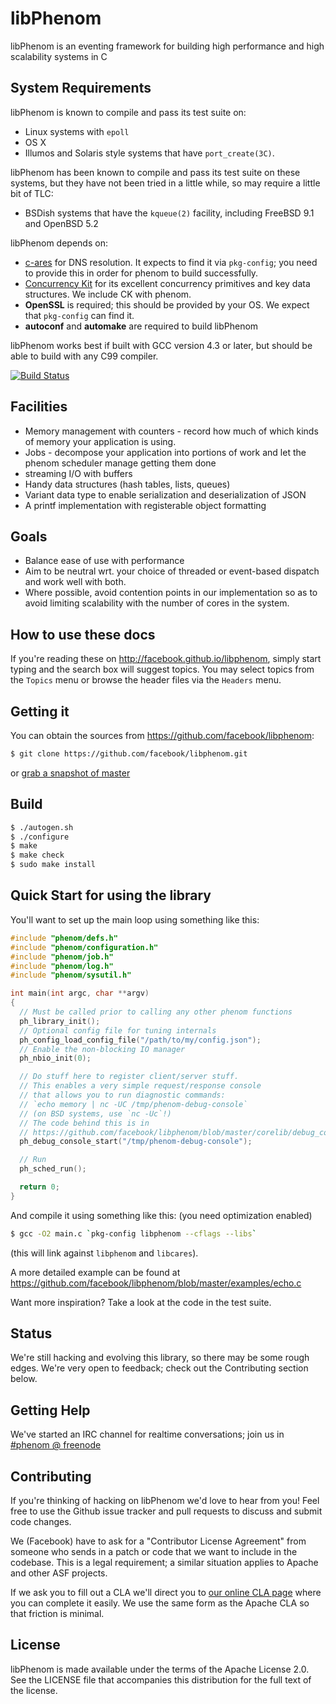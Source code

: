# libPhenom

libPhenom is an eventing framework for building high performance and high
scalability systems in C

## System Requirements

libPhenom is known to compile and pass its test suite on:

 * Linux systems with `epoll`
 * OS X
 * Illumos and Solaris style systems that have `port_create(3C)`.

libPhenom has been known to compile and pass its test suite on these
systems, but they have not been tried in a little while, so may require
a little bit of TLC:

 * BSDish systems that have the `kqueue(2)` facility, including
   FreeBSD 9.1 and OpenBSD 5.2

libPhenom depends on:

 * [c-ares](http://c-ares.haxx.se) for DNS resolution.
   It expects to find it via `pkg-config`; you need to provide this in
   order for phenom to build successfully.
 * [Concurrency Kit](http://concurrencykit.org/) for its excellent
   concurrency primitives and key data structures.  We include CK
   with phenom.
 * **OpenSSL** is required; this should be provided by your OS.
   We expect that `pkg-config` can find it.
 * **autoconf** and **automake** are required to build libPhenom

libPhenom works best if built with GCC version 4.3 or later, but should
be able to build with any C99 compiler.

[![Build Status](https://travis-ci.org/facebook/libphenom.png)](https://travis-ci.org/facebook/libphenom)

## Facilities

 * Memory management with counters - record how much of which kinds
   of memory your application is using.
 * Jobs - decompose your application into portions of work
   and let the phenom scheduler manage getting them done
 * streaming I/O with buffers
 * Handy data structures (hash tables, lists, queues)
 * Variant data type to enable serialization and deserialization of
   JSON
 * A printf implementation with registerable object formatting

## Goals

 * Balance ease of use with performance
 * Aim to be neutral wrt. your choice of threaded or event-based dispatch
   and work well with both.
 * Where possible, avoid contention points in our implementation so as to
   avoid limiting scalability with the number of cores in the system.

## How to use these docs

If you're reading these on http://facebook.github.io/libphenom, simply start
typing and the search box will suggest topics.  You may select topics from the
`Topics` menu or browse the header files via the `Headers` menu.

## Getting it

You can obtain the sources from https://github.com/facebook/libphenom:

```bash
$ git clone https://github.com/facebook/libphenom.git
```

or [grab a snapshot of master](https://github.com/facebook/libphenom/archive/master.zip)



## Build

```bash
$ ./autogen.sh
$ ./configure
$ make
$ make check
$ sudo make install
```

## Quick Start for using the library

You'll want to set up the main loop using something like this:

```c
#include "phenom/defs.h"
#include "phenom/configuration.h"
#include "phenom/job.h"
#include "phenom/log.h"
#include "phenom/sysutil.h"

int main(int argc, char **argv)
{
  // Must be called prior to calling any other phenom functions
  ph_library_init();
  // Optional config file for tuning internals
  ph_config_load_config_file("/path/to/my/config.json");
  // Enable the non-blocking IO manager
  ph_nbio_init(0);

  // Do stuff here to register client/server stuff.
  // This enables a very simple request/response console
  // that allows you to run diagnostic commands:
  // `echo memory | nc -UC /tmp/phenom-debug-console`
  // (on BSD systems, use `nc -Uc`!)
  // The code behind this is in
  // https://github.com/facebook/libphenom/blob/master/corelib/debug_console.c
  ph_debug_console_start("/tmp/phenom-debug-console");

  // Run
  ph_sched_run();

  return 0;
}
```

And compile it using something like this: (you need optimization enabled)

```bash
$ gcc -O2 main.c `pkg-config libphenom --cflags --libs`
```

(this will link against `libphenom` and `libcares`).

A more detailed example can be found at https://github.com/facebook/libphenom/blob/master/examples/echo.c

Want more inspiration?  Take a look at the code in the test suite.

## Status

We're still hacking and evolving this library, so there may be some rough
edges.  We're very open to feedback; check out the Contributing section
below.

## Getting Help

We've started an IRC channel for realtime conversations; join us in
[#phenom @ freenode](irc://#phenom@chat.freenode.net/)

## Contributing

If you're thinking of hacking on libPhenom we'd love to hear from you!
Feel free to use the Github issue tracker and pull requests to discuss and
submit code changes.

We (Facebook) have to ask for a "Contributor License Agreement" from someone
who sends in a patch or code that we want to include in the codebase.  This is
a legal requirement; a similar situation applies to Apache and other ASF
projects.

If we ask you to fill out a CLA we'll direct you to [our online CLA
page](https://developers.facebook.com/opensource/cla) where you can complete it
easily.  We use the same form as the Apache CLA so that friction is minimal.

## License

libPhenom is made available under the terms of the Apache License 2.0.  See the
LICENSE file that accompanies this distribution for the full text of the
license.

